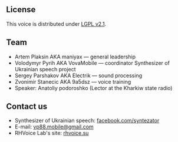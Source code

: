 ## License ##
This voice is distributed under [LGPL v2.1](https://www.gnu.org/licenses/lgpl-2.1.html).

## Team ##
* Artem Plaksin AKA maniyax — general leadership
* Volodymyr Pyrih AKA VovaMobile — coordinator Synthesizer of Ukrainian speech project
* Sergey Parshakov AKA Electrik — sound processing
* Zvonimir Stanecic AKA 9a5dsz — voice training
* Speaker: Anatoliy podoroshko (Lector at the Kharkiw state radio)

## Contact us ##

* Synthesizer of Ukrainian speech: [facebook.com/syntezator](https://facebook.com/syntezator)
* E-mail: [vp88.mobile@gmail.com](mailto:vp88.mobile@gmail.com)
* RHVoice Lab's site: [rhvoice.su](https://rhvoice.su)
